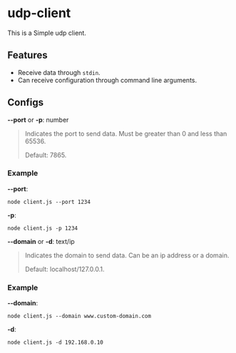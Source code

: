 # udp-client

This is a Simple udp client.

## Features
* Receive data through `stdin`.
* Can receive configuration through command line arguments.

## Configs

**--port** or **-p**: number
> Indicates the port to send data. Must be greater than 0 and less than 65536.
>
> Default: 7865.

### Example
**--port**:

    node client.js --port 1234
**-p**:

    node client.js -p 1234

**--domain** or **-d**: text/ip
> Indicates the domain to send data. Can be an ip address or a domain.
>
> Default: localhost/127.0.0.1.

### Example
**--domain**:

    node client.js --domain www.custom-domain.com
**-d**:

    node client.js -d 192.168.0.10